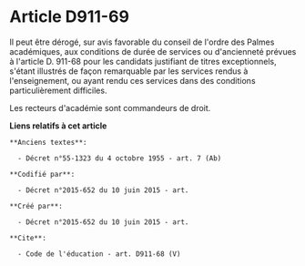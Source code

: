 # Article D911-69

Il peut être dérogé, sur avis favorable du conseil de l'ordre des Palmes académiques, aux conditions de durée de services ou
d'ancienneté prévues à l'article D. 911-68 pour les candidats justifiant de titres exceptionnels, s'étant illustrés de façon
remarquable par les services rendus à l'enseignement, ou ayant rendu ces services dans des conditions particulièrement
difficiles. 

Les recteurs d'académie sont commandeurs de droit.

**Liens relatifs à cet article**

	**Anciens textes**:

	  - Décret n°55-1323 du 4 octobre 1955 - art. 7 (Ab)

	**Codifié par**:

	  - Décret n°2015-652 du 10 juin 2015 - art.

	**Créé par**:

	  - Décret n°2015-652 du 10 juin 2015 - art.

	**Cite**:

	  - Code de l'éducation - art. D911-68 (V)
